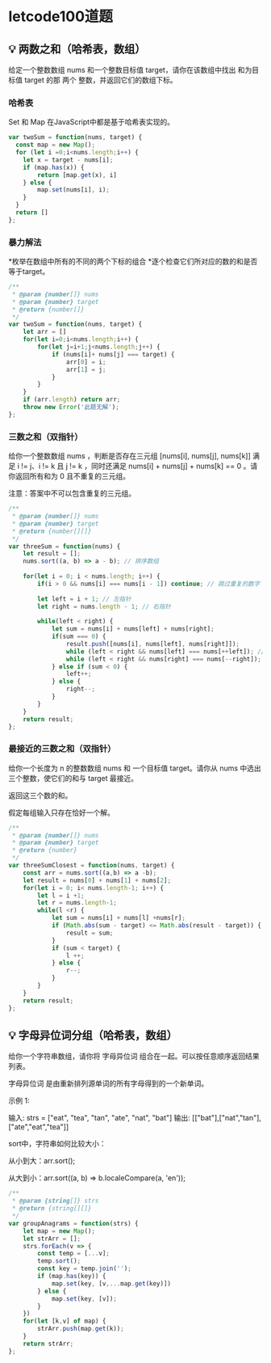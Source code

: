 # letcode100道题

## :bulb: 两数之和（哈希表，数组）

给定一个整数数组 nums 和一个整数目标值 target，请你在该数组中找出 和为目标值 target  的那 两个 整数，并返回它们的数组下标。

### 哈希表

Set 和 Map 在JavaScript中都是基于哈希表实现的。

```js
var twoSum = function(nums, target) {
  const map = new Map();
  for (let i =0;i<nums.length;i++) {
    let x = target - nums[i];
    if (map.has(x)) {
        return [map.get(x), i]
    } else {
        map.set(nums[i], i);
    }
  }
  return []
};
```

### 暴力解法

*枚举在数组中所有的不同的两个下标的组合
*逐个检查它们所对应的数的和是否等于target。

```js
/**
 * @param {number[]} nums
 * @param {number} target
 * @return {number[]}
 */
var twoSum = function(nums, target) {
    let arr = []
    for(let i=0;i<nums.length;i++) {
        for(let j=i+1;j<nums.length;j++) {
            if (nums[i]+ nums[j] === target) {
                arr[0] = i;
                arr[1] = j;
            }
        }
    }
    if (arr.length) return arr;
    throw new Error('此题无解');
};
```

### 三数之和（双指针）

给你一个整数数组 nums ，判断是否存在三元组 [nums[i], nums[j], nums[k]] 满足 i != j、i != k 且 j != k ，同时还满足 nums[i] + nums[j] + nums[k] == 0 。请你返回所有和为 0 且不重复的三元组。

注意：答案中不可以包含重复的三元组。

```js
/**
 * @param {number[]} nums
 * @param {number} target
 * @return {number[][]}
 */
var threeSum = function(nums) {
    let result = [];
    nums.sort((a, b) => a - b); // 排序数组
 
    for(let i = 0; i < nums.length; i++) {
        if(i > 0 && nums[i] === nums[i - 1]) continue; // 跳过重复的数字
 
        let left = i + 1; // 左指针
        let right = nums.length - 1; // 右指针
 
        while(left < right) {
            let sum = nums[i] + nums[left] + nums[right];
            if(sum === 0) {
                result.push([nums[i], nums[left], nums[right]]);
                while (left < right && nums[left] === nums[++left]); // 跳过重复的数字
                while (left < right && nums[right] === nums[--right]); // 跳过重复的数字
            } else if (sum < 0) {
                left++;
            } else {
                right--;
            }
        }
    }
    return result;
};
```

### 最接近的三数之和（双指针）

给你一个长度为 n 的整数数组 nums 和 一个目标值 target。请你从 nums 中选出三个整数，使它们的和与 target 最接近。

返回这三个数的和。

假定每组输入只存在恰好一个解。

```js
/**
 * @param {number[]} nums
 * @param {number} target
 * @return {number}
 */
var threeSumClosest = function(nums, target) {
    const arr = nums.sort((a,b) => a -b);
    let result = nums[0] + nums[1] + nums[2];
    for(let i = 0; i< nums.length-1; i++) {
        let l = i +1;
        let r = nums.length-1;
        while(l <r) {
            let sum = nums[i] + nums[l] +nums[r];
            if (Math.abs(sum - target) <= Math.abs(result - target)) {
                result = sum;
            }
            if (sum < target) {
                l ++;
            } else {
                r--;
            }
        }
    }
    return result;
};
```

## :bulb: 字母异位词分组（哈希表，数组）

给你一个字符串数组，请你将 字母异位词 组合在一起。可以按任意顺序返回结果列表。

字母异位词 是由重新排列源单词的所有字母得到的一个新单词。

示例 1:

输入: strs = ["eat", "tea", "tan", "ate", "nat", "bat"]
输出: [["bat"],["nat","tan"],["ate","eat","tea"]]

sort中，字符串如何比较大小：

从小到大：arr.sort();

从大到小：arr.sort((a, b) => b.localeCompare(a, 'en'));

```js
/**
 * @param {string[]} strs
 * @return {string[][]}
 */
var groupAnagrams = function(strs) {
    let map = new Map();
    let strArr = [];
    strs.forEach(v => {
        const temp = [...v];
        temp.sort();
        const key = temp.join('');
        if (map.has(key)) {
            map.set(key, [v,...map.get(key)])
        } else {
            map.set(key, [v]);
        }
    })
    for(let [k,v] of map) {
        strArr.push(map.get(k));
    }
    return strArr;
};
```
